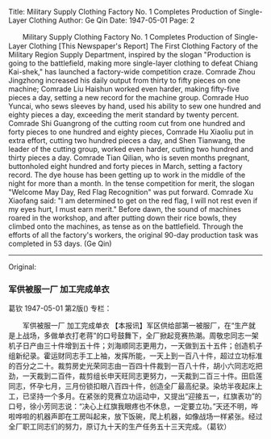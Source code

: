 Title: Military Supply Clothing Factory No. 1 Completes Production of Single-Layer Clothing
Author: Ge Qin
Date: 1947-05-01
Page: 2

　　Military Supply Clothing Factory No. 1
    Completes Production of Single-Layer Clothing
    [This Newspaper's Report] The First Clothing Factory of the Military Region Supply Department, inspired by the slogan "Production is going to the battlefield, making more single-layer clothing to defeat Chiang Kai-shek," has launched a factory-wide competition craze. Comrade Zhou Jingzhong increased his daily output from thirty to fifty pieces on one machine; Comrade Liu Haishun worked even harder, making fifty-five pieces a day, setting a new record for the machine group. Comrade Huo Yuncai, who sews sleeves by hand, used his ability to sew one hundred and eighty pieces a day, exceeding the merit standard by twenty percent. Comrade Shi Guangrong of the cutting room cut from one hundred and forty pieces to one hundred and eighty pieces, Comrade Hu Xiaoliu put in extra effort, cutting two hundred pieces a day, and Shen Tianwang, the leader of the cutting group, worked even harder, cutting two hundred and thirty pieces a day. Comrade Tian Qilian, who is seven months pregnant, buttonholed eight hundred and forty pieces in March, setting a factory record. The dye house has been getting up to work in the middle of the night for more than a month. In the tense competition for merit, the slogan "Welcome May Day, Red Flag Recognition" was put forward. Comrade Xu Xiaofang said: "I am determined to get on the red flag, I will not rest even if my eyes hurt, I must earn merit." Before dawn, the sound of machines roared in the workshop, and after putting down their rice bowls, they climbed onto the machines, as tense as on the battlefield. Through the efforts of all the factory's workers, the original 90-day production task was completed in 53 days. (Ge Qin)



<hr /> 

Original: 


### 军供被服一厂  加工完成单衣
葛钦
1947-05-01
第2版()
专栏：

　　军供被服一厂
    加工完成单衣
    【本报讯】军区供给部第一被服厂，在“生产就是上战场，多做单衣打老蒋”的口号鼓舞下，全厂掀起竞赛热潮。周敬忠同志一架机子日产由三十件增到五十件；刘海顺同志更用力，一天做到五十五件；创造机子组新纪录。霍运财同志手工上袖，发挥所能，一天上到一百八十件，超过立功标准的百分之二十。裁剪房史光荣同志由一百四十件裁到一百八十件，胡小六同志吃把劲，一天裁到二百件，裁剪组长申天旺同志更努力，一天裁到二百三十件。田启莲同志，怀孕七月，三月份锁扣眼八百四十件，创造全厂最高纪录。染坊半夜起床上工，已坚持一个多月。在紧张的竞赛立功运动中，又提出“迎接五一，红旗表功”的口号，徐小芳同志说：“决心上红旗我眼疼也不休息，一定要立功。”天还不明，哗啦哗啦的机器声即在工房叫起来，放下饭碗，爬上机器，如像战场一样紧张。经过全厂职工同志们的努力，原订九十天的生产任务五十三天完成。（葛钦）
